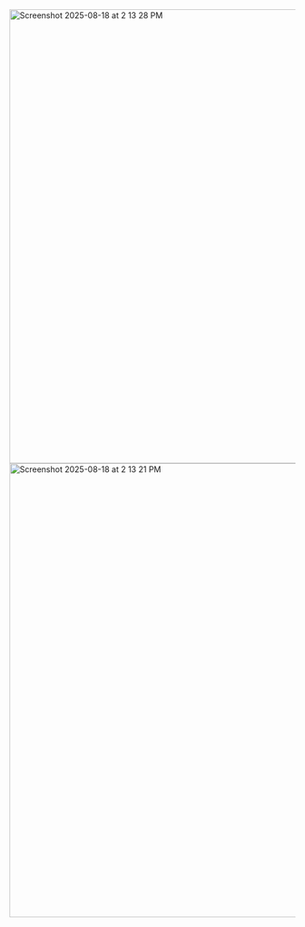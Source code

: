 <img width="1280" height="800" alt="Screenshot 2025-08-18 at 2 13 28 PM" src="https://github.com/user-attachments/assets/bc8796fd-ba8b-4dab-ab0b-9118fc775c46" />
<img width="1280" height="800" alt="Screenshot 2025-08-18 at 2 13 21 PM" src="https://github.com/user-attachments/assets/e4fa5d82-1e4a-4dc7-9714-dec4340fd08b" />
